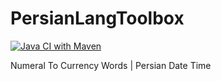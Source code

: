 # PersianLangToolbox

[![Java CI with Maven](https://github.com/sudoitir/PersianLangToolbox/actions/workflows/maven.yml/badge.svg?branch=main)](https://github.com/sudoitir/PersianLangToolbox/actions/workflows/maven.yml)

Numeral To Currency Words | Persian Date Time
